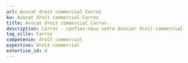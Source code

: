 ```yaml
---
url: Avocat droit commercial Carros
kw: Avocat droit commercial Carros
title: Avocat droit commercial Carros
description: Carros - confiez-nous votre dossier droit commercial
tag_ville: Carros
competence: droit commercial
expertise: droit-commercial
extertise_id: 4
---
```

